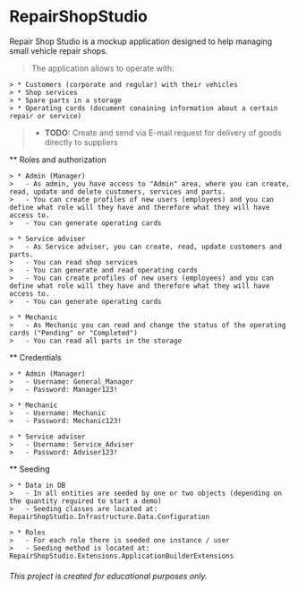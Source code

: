 # RepairShopStudio

Repair Shop Studio is a mockup application designed to help managing small vehicle repair shops.

> The application allows to operate with:
```
> * Customers (corporate and regular) with their vehicles
> * Shop services
> * Spare parts in a storage
> * Operating cards (document conaining information about a certain repair or service)
```


> * **TODO:** Create and send via E-mail request for delivery of goods directly to suppliers 


** Roles and authorization
```
> * Admin (Manager)
>   - As admin, you have access to "Admin" area, where you can create, read, update and delete customers, services and parts. 
>   - You can create profiles of new users (employees) and you can define what role will they have and therefore what they will have access to.
>   - You can generate operating cards

> * Service adviser
>   - As Service adviser, you can create, read, update customers and parts. 
>   - You can read shop services
>   - You can generate and read operating cards
>   - You can create profiles of new users (employees) and you can define what role will they have and therefore what they will have access to.
>   - You can generate operating cards

> * Mechanic
>   - As Mechanic you can read and change the status of the operating cards ("Pending" or "Completed")
>   - You can read all parts in the storage
```


** Credentials
```
> * Admin (Manager)
>   - Username: General_Manager
>   - Password: Manager123!

> * Mechanic
>   - Username: Mechanic
>   - Password: Mechanic123!

> * Service adviser
>   - Username: Service_Adviser
>   - Password: Adviser123!
```


** Seeding
```
> * Data in DB
>   - In all entities are seeded by one or two objects (depending on the quantity required to start a demo)
>   - Seeding classes are located at: RepairShopStudio.Infrastructure.Data.Configuration

> * Roles
>   - For each role there is seeded one instance / user
>   - Seeding method is located at: RepairShopStudio.Extensions.ApplicationBuilderExtensions
```

###### This project is created for educational purposes only. 
